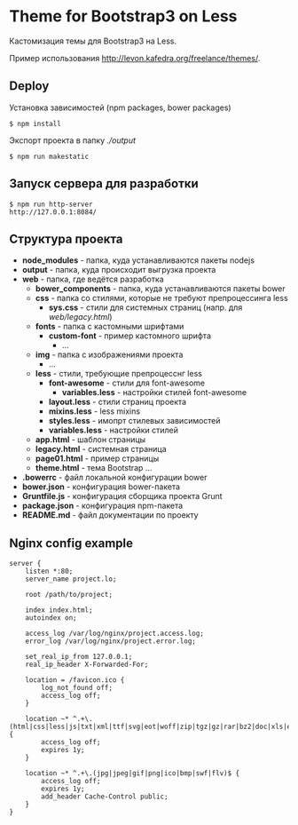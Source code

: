 Theme for Bootstrap3 on Less
=============================

Кастомизация темы для Bootstrap3 на Less.

Пример использования http://levon.kafedra.org/freelance/themes/.


Deploy
------

Установка зависимостей (npm packages, bower packages)

    $ npm install

Экспорт проекта в папку *./output*

    $ npm run makestatic


Запуск сервера для разработки
-----------------------------

    $ npm run http-server
    http://127.0.0.1:8084/


Структура проекта
-----------------

* __node_modules__ - папка, куда устанавливаются пакеты nodejs
* __output__ - папка, куда происходит выгрузка проекта
* __web__ - папка, где ведётся разработка
    * __bower_components__ - папка, куда устанавливаются пакеты bower
    * __css__ - папка со стилями, которые не требуют препроцессинга less
        * __sys.css__ - стили для системных страниц (напр. для *web/legacy.html*)
    * __fonts__ - папка с кастомными шрифтами
        * __custom-font__ - пример кастомного шрифта
            *   ...
    * __img__ - папка с изображениями проекта
        * ...
    * __less__ - стили, требующие препроцесснг less
        * __font-awesome__ - стили для font-awesome
            * __variables.less__ - настройки стилей font-awesome
        * __layout.less__ - стили страниц проекта
        * __mixins.less__ - less mixins
        * __styles.less__ - имопрт стилевых зависимостей
        * __variables.less__ - настройки стилей
    * __app.html__ - шаблон страницы
    * __legacy.html__ - системная страница
    * __page01.html__ - пример страницы
    * __theme.html__ - тема Bootstrap
    ...
* __.bowerrc__ - файл локальной конфигурации bower
* __bower.json__ - конфигурация bower-пакета
* __Gruntfile.js__ - конфигурация сборщика проекта Grunt
* __package.json__ - конфигурация npm-пакета
* __README.md__ - файл документации по проекту


Nginx config example
--------------------

    server {
        listen *:80;
        server_name project.lo;

        root /path/to/project;

        index index.html;
        autoindex on;

        access_log /var/log/nginx/project.access.log;
        error_log /var/log/nginx/project.error.log;

        set_real_ip_from 127.0.0.1;
        real_ip_header X-Forwarded-For;

        location = /favicon.ico {
            log_not_found off;
            access_log off;
        }

        location ~* ^.+\.(html|css|less|js|txt|xml|ttf|svg|eot|woff|zip|tgz|gz|rar|bz2|doc|xls|exe|pdf|ppt|tar|wav|mp3|ogg|rtf)$ {
            access_log off;
            expires 1y;
        }

        location ~* ^.+\.(jpg|jpeg|gif|png|ico|bmp|swf|flv)$ {
            access_log off;
            expires 1y;
            add_header Cache-Control public;
        }
    }

